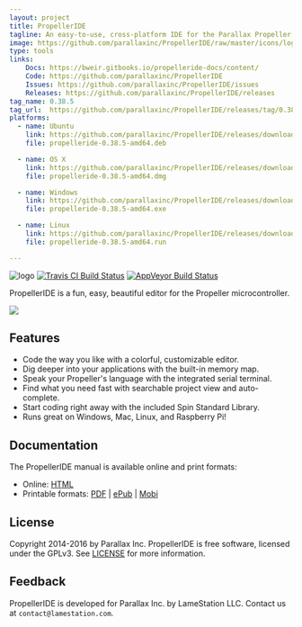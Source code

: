```yaml
---
layout: project
title: PropellerIDE
tagline: An easy-to-use, cross-platform IDE for the Parallax Propeller
image: https://github.com/parallaxinc/PropellerIDE/raw/master/icons/logo.png
type: tools
links:
    Docs: https://bweir.gitbooks.io/propelleride-docs/content/
    Code: https://github.com/parallaxinc/PropellerIDE
    Issues: https://github.com/parallaxinc/PropellerIDE/issues
    Releases: https://github.com/parallaxinc/PropellerIDE/releases
tag_name: 0.38.5
tag_url:  https://github.com/parallaxinc/PropellerIDE/releases/tag/0.38.5
platforms:
  - name: Ubuntu
    link: https://github.com/parallaxinc/PropellerIDE/releases/download/0.38.5/propelleride-0.38.5-amd64.deb
    file: propelleride-0.38.5-amd64.deb

  - name: OS X
    link: https://github.com/parallaxinc/PropellerIDE/releases/download/0.38.5/propelleride-0.38.5-amd64.dmg
    file: propelleride-0.38.5-amd64.dmg

  - name: Windows
    link: https://github.com/parallaxinc/PropellerIDE/releases/download/0.38.5/propelleride-0.38.5-amd64.exe
    file: propelleride-0.38.5-amd64.exe

  - name: Linux
    link: https://github.com/parallaxinc/PropellerIDE/releases/download/0.38.5/propelleride-0.38.5-amd64.run
    file: propelleride-0.38.5-amd64.run

---
```

![logo](https://github.com/parallaxinc/PropellerIDE/raw/master/icons/logo.png)
[![Travis CI Build Status](https://travis-ci.org/parallaxinc/PropellerIDE.svg?branch=master)](https://travis-ci.org/parallaxinc/PropellerIDE) [![AppVeyor Build Status](https://ci.appveyor.com/api/projects/status/2gj0hjoqjau9is4b?svg=true)](https://ci.appveyor.com/project/bweir/propelleride)

PropellerIDE is a fun, easy, beautiful editor for the Propeller microcontroller.

![](https://github.com/parallaxinc/PropellerIDE/raw/master/screenshots/main.png)

## Features

* Code the way you like with a colorful, customizable editor.
* Dig deeper into your applications with the built-in memory map.
* Speak your Propeller's language with the integrated serial terminal.
* Find what you need fast with searchable project view and auto-complete.
* Start coding right away with the included Spin Standard Library.
* Runs great on Windows, Mac, Linux, and Raspberry Pi!

## Documentation

The PropellerIDE manual is available online and print formats:

- Online: [HTML](https://bweir.gitbooks.io/PropellerIDE-docs/content/)
- Printable formats: [PDF](https://www.gitbook.com/download/pdf/book/bweir/PropellerIDE-docs) | [ePub](https://www.gitbook.com/download/epub/book/bweir/PropellerIDE-docs) | [Mobi](https://www.gitbook.com/download/mobi/book/bweir/PropellerIDE-docs)

## License

Copyright 2014-2016 by Parallax Inc. PropellerIDE is free software, licensed under the GPLv3. See [LICENSE](LICENSE) for more information.

## Feedback

PropellerIDE is developed for Parallax Inc. by LameStation LLC. Contact us at `contact@lamestation.com`.

